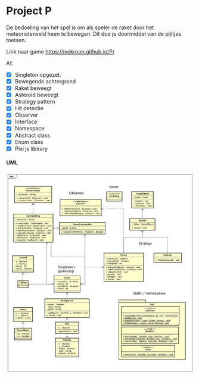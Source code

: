 # Project P

De bedoeling van het spel is om als speler de raket door het meteorietenveld heen te bewegen. 
Dit doe je doormiddel van de pijltjes toetsen.

Link naar game https://ivokroon.github.io/P/

Af:
- [x] Singleton opgezet.
- [x] Bewegende achtergrond
- [x] Raket beweegt
- [x] Asteroid beweegt
- [x] Strategy pattern
- [x] Hit detectie
- [x] Observer
- [x] Interface
- [x] Namespace
- [x] Abstract class
- [x] Enum class
- [x] Pixi js libirary

#### UML

![UML](https://raw.githubusercontent.com/IvoKroon/P/master/diagram.png)
